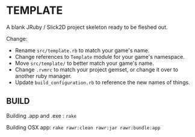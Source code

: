 # TEMPLATE

A blank JRuby / Slick2D project skeleton ready to be fleshed out.

Change:
  * Rename `src/template.rb` to match your game's name.
  * Change references to `Template` module for your game's namespace.
  * Move `src/template/` to better match your game's name.
  * Change `.rvmrc` to match your project gemset, or change it over to
    another ruby manager.
  * Update `build_configuration.rb` to reference the new names of
    things.

## BUILD

Building .app and .exe :
`rake`

Building OSX app:
`rake rawr:clean rawr:jar rawr:bundle:app`
